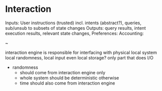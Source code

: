 # Interaction

Inputs: User instructions (trusted) incl. intents (abstract?), queries, sub/unsub to subsets of state changes
Outputs: query results, intent execution results, relevant state changes, 
Preferences: 
Accounting: 


~

interaction engine is responsible for interfacing with physical local system
local randomness, local input
even local storage?
only part that does I/O



- randomness
    - should come from interaction engine only
    - whole system should be deterministic otherwise
    - time should also come from interaction engine